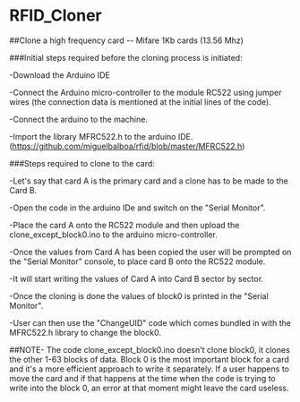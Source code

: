 # RFID_Cloner
##Clone a high frequency card -- Mifare 1Kb cards (13.56 Mhz)

###Initial steps required before the cloning process is initiated:

-Download the Arduino IDE

-Connect the Arduino micro-controller to the module RC522 using jumper wires (the connection data is mentioned at the initial lines of the code).

-Connect the arduino to the machine.

-Import the library MFRC522.h to the arduino IDE. (https://github.com/miguelbalboa/rfid/blob/master/MFRC522.h)

###Steps required to clone to the card:

-Let's say that card A is the primary card and a clone has to be made to the Card B.

-Open the code in the arduino IDe and switch on the "Serial Monitor".

-Place the card A onto the RC522 module and then upload the clone_except_block0.ino to the arduino micro-controller.

-Once the values from Card A has been copied the user will be prompted on the "Serial Monitor" console, to place card B onto the RC522 module.

-It will start writing the values of Card A into Card B sector by sector.

-Once the cloning is done the values of block0 is printed in the "Serial Monitor".

-User can then use the "ChangeUID" code which comes bundled in with the MFRC522.h library to change the block0.

##NOTE-
The code clone_except_block0.ino doesn't clone block0, it clones the other 1-63 blocks of data. Block 0 is the most important block for a card and it's a more efficient approach to write it separately. If a user happens to move the card and if that happens at the time when the code is trying to write into the block 0, an error at that moment might leave the card useless.
